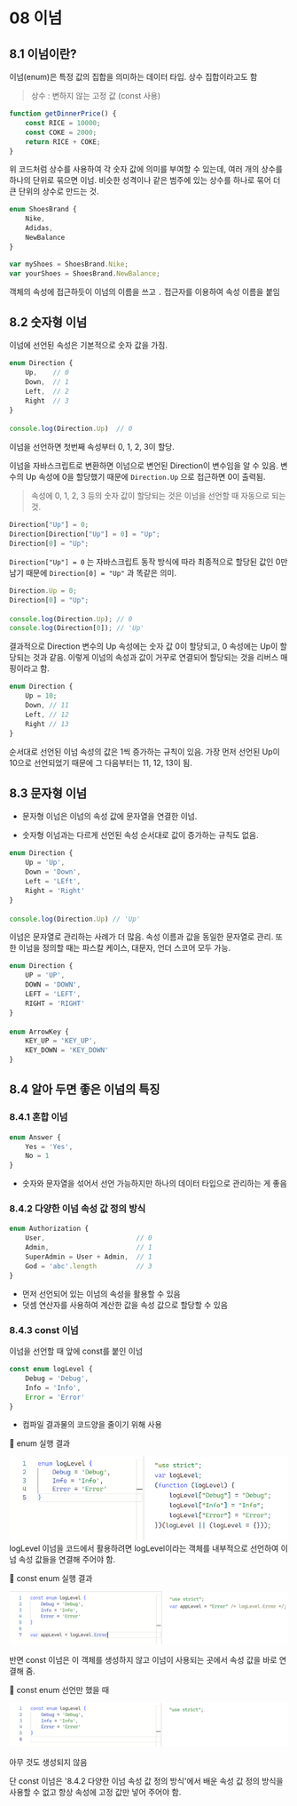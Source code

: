 # 08 이넘

## 8.1 이넘이란?

이넘(enum)은 특정 값의 집합을 의미하는 데이터 타입. 상수 집합이라고도 함

> 상수 : 변하지 않는 고정 값 (const 사용)

```typescript
function getDinnerPrice() {
    const RICE = 10000;
    const COKE = 2000;
    return RICE + COKE;
}
```

위 코드처럼 상수를 사용하여 각 숫자 값에 의미를 부여할 수 있는데, 여러 개의 상수를 하나의 단위로 묶으면 이넘. 비슷한 성격이나 같은 범주에 있는 상수를 하나로 묶어 더 큰 단위의 상수로 만드는 것.

```typescript
enum ShoesBrand {
    Nike,
    Adidas,
    NewBalance
}
```

```typescript
var myShoes = ShoesBrand.Nike;
var yourShoes = ShoesBrand.NewBalance;
```

객체의 속성에 접근하듯이 이넘의 이름을 쓰고 `.` 접근자를 이용하여 속성 이름을 붙임



## 8.2 숫자형 이넘

이넘에 선언된 속성은 기본적으로 숫자 값을 가짐.

```typescript
enum Direction {
    Up,	   // 0
    Down,  // 1
    Left,  // 2
    Right  // 3
}

console.log(Direction.Up)  // 0
```

이넘을 선언하면 첫번째 속성부터 0, 1, 2, 3이 할당.



이넘을 자바스크립트로 변환하면 이넘으로 변언된 Direction이 변수임을 알 수 있음. 변수의 Up 속성에 0을 할당했기 때문에 `Direction.Up` 으로 접근하면 0이 출력됨.

> 속성에 0, 1, 2, 3 등의 숫자 값이 할당되는 것은 이넘을 선언할 때 자동으로 되는 것.

```typescript
Direction["Up"] = 0;
Direction[Direction["Up"] = 0] = "Up";
Direction[0] = "Up";
```

`Direction["Up"] = 0` 는 자바스크립트 동작 방식에 따라 최종적으로 할당된 값인 0만 남기 때문에 `Direction[0] = "Up"` 과 똑같은 의미.



```typescript
Direction.Up = 0;
Direction[0] = "Up";

console.log(Direction.Up); // 0
console.log(Direction[0]); // 'Up'
```

결과적으로 Direction 변수의 Up 속성에는 숫자 값 0이 할당되고, 0 속성에는 Up이 할당되는 것과 같음. 이렇게 이넘의 속성과 값이 거꾸로 연결되어 할당되는 것을 리버스 매핑이라고 함.



```typescript
enum Direction {
    Up = 10;
    Down, // 11
    Left, // 12
    Right // 13
}
```

순서대로 선언된 이넘 속성의 값은 1씩 증가하는 규칙이 있음. 가장 먼저 선언된 Up이 10으로 선언되었기 때문에 그 다음부터는 11, 12, 13이 됨.



## 8.3 문자형 이넘

- 문자형 이넘은 이넘의 속성 값에 문자열을 연결한 이넘. 

- 숫자형 이넘과는 다르게 선언된 속성 순서대로 값이 증가하는 규칙도 없음.

```typescript
enum Direction {
    Up = 'Up',
    Down = 'Down',
    Left = 'LEft',
    Right = 'Right'
}

console.log(Direction.Up) // 'Up'
```

이넘은 문자열로 관리하는 사례가 더 많음. 속성 이름과 값을 동일한 문자열로 관리. 또한 이넘을 정의할 때는 파스칼 케이스, 대문자, 언더 스코어 모두 가능.

```typescript
enum Direction {
    UP = 'UP',
    DOWN = 'DOWN',
    LEFT = 'LEFT',
    RIGHT = 'RIGHT'
}

enum ArrowKey {
    KEY_UP = 'KEY_UP',
    KEY_DOWN = 'KEY_DOWN'
}
```



## 8.4 알아 두면 좋은 이넘의 특징

### 8.4.1 혼합 이넘

```typescript
enum Answer {
    Yes = 'Yes',
    No = 1
}
```

- 숫자와 문자열을 섞어서 선언 가능하지만 하나의 데이터 타입으로 관리하는 게 좋음



### 8.4.2 다양한 이넘 속성 값 정의 방식

```typescript
enum Authorization {
    User,  						// 0
    Admin,  					// 1
    SuperAdmin = User + Admin,  // 1
    God = 'abc'.length			// 3
}
```

- 먼저 선언되어 있는 이넘의 속성을 활용할 수 있음
- 덧셈 연산자를 사용하여 계산한 값을 속성 값으로 할당할 수 있음



### 8.4.3 const 이넘

이넘을 선언할 때 앞에 const를 붙인 이넘

```typescript
const enum logLevel {
    Debug = 'Debug',
    Info = 'Info',
    Error = 'Error'
}
```

- 컴파일 결과물의 코드양을 줄이기 위해 사용

🔽 enum 실행 결과

![image-20230919144248656](/img/typescript/08/image-20230919144248656.png)logLevel 이넘을 코드에서 활용하려면 logLevel이라는 객체를 내부적으로 선언하여 이넘 속성 값들을 연결해 주어야 함.



🔽 const enum 실행 결과

![image-20230919144459057](/img/typescript/08/image-20230919144459057.png)

반면 const 이넘은 이 객체를 생성하지 않고 이넘이 사용되는 곳에서 속성 값을 바로 연결해 줌.	



🔽 const enum 선언만 했을 때

![image-20230919144933108](/img/typescript/08/image-20230919144933108.png)

아무 것도 생성되지 않음



단 const 이넘은 '8.4.2 다양한 이넘 속성 값 정의 방식'에서 배운 속성 값 정의 방식을 사용할 수 없고 항상 속성에 고정 값만 넣어 주어야 함.
